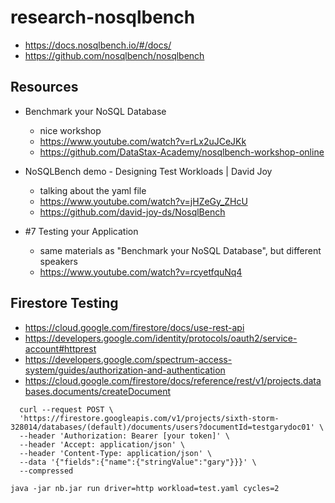 # research-nosqlbench

- <https://docs.nosqlbench.io/#/docs/>
- <https://github.com/nosqlbench/nosqlbench>

## Resources

- Benchmark your NoSQL Database
  - nice workshop
  - <https://www.youtube.com/watch?v=rLx2uJCeJKk>
  - <https://github.com/DataStax-Academy/nosqlbench-workshop-online>

- NoSQLBench demo - Designing Test Workloads | David Joy 
  - talking about the yaml file
  - <https://www.youtube.com/watch?v=jHZeGy_ZHcU>
  - <https://github.com/david-joy-ds/NosqlBench>

- #7 Testing your Application
  - same materials as "Benchmark your NoSQL Database", but different speakers
  - <https://www.youtube.com/watch?v=rcyetfquNq4>

## Firestore Testing

- <https://cloud.google.com/firestore/docs/use-rest-api>
- <https://developers.google.com/identity/protocols/oauth2/service-account#httprest>
- <https://developers.google.com/spectrum-access-system/guides/authorization-and-authentication>
- <https://cloud.google.com/firestore/docs/reference/rest/v1/projects.databases.documents/createDocument>

```
  curl --request POST \
  'https://firestore.googleapis.com/v1/projects/sixth-storm-328014/databases/(default)/documents/users?documentId=testgarydoc01' \
  --header 'Authorization: Bearer [your token]' \
  --header 'Accept: application/json' \
  --header 'Content-Type: application/json' \
  --data '{"fields":{"name":{"stringValue":"gary"}}}' \
  --compressed
```

```
java -jar nb.jar run driver=http workload=test.yaml cycles=2
```
